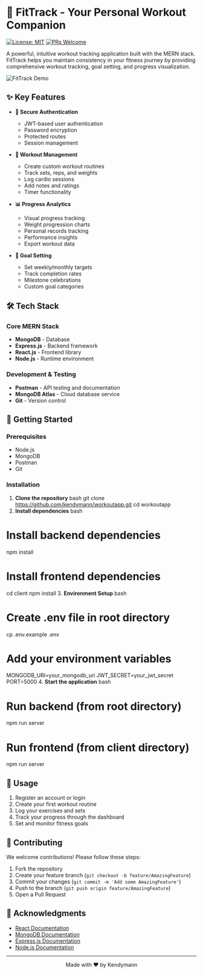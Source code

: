 # 💪 FitTrack - Your Personal Workout Companion

[![License: MIT](https://img.shields.io/badge/License-MIT-yellow.svg)](https://opensource.org/licenses/MIT)
[![PRs Welcome](https://img.shields.io/badge/PRs-welcome-brightgreen.svg)](http://makeapullrequest.com)

A powerful, intuitive workout tracking application built with the MERN stack. FitTrack helps you maintain consistency in your fitness journey by providing comprehensive workout tracking, goal setting, and progress visualization.

![FitTrack Demo](path/to/demo.gif)

## ✨ Key Features

- **🔐 Secure Authentication**
  - JWT-based user authentication
  - Password encryption
  - Protected routes
  - Session management

- **📝 Workout Management**
  - Create custom workout routines
  - Track sets, reps, and weights
  - Log cardio sessions
  - Add notes and ratings
  - Timer functionality

- **📊 Progress Analytics**
  - Visual progress tracking
  - Weight progression charts
  - Personal records tracking
  - Performance insights
  - Export workout data

- **🎯 Goal Setting**
  - Set weekly/monthly targets
  - Track completion rates
  - Milestone celebrations
  - Custom goal categories

## 🛠️ Tech Stack

### Core MERN Stack
- **MongoDB** - Database
- **Express.js** - Backend framework
- **React.js** - Frontend library
- **Node.js** - Runtime environment

### Development & Testing
- **Postman** - API testing and documentation
- **MongoDB Atlas** - Cloud database service
- **Git** - Version control

## 🚀 Getting Started

### Prerequisites
- Node.js
- MongoDB
- Postman
- Git

### Installation

1. **Clone the repository**
bash
git clone https://github.com/kendymann/workoutapp.git
cd workoutapp
2. **Install dependencies**
bash
# Install backend dependencies
npm install
# Install frontend dependencies
cd client npm install
3. **Environment Setup**
bash
# Create .env file in root directory
cp .env.example .env
# Add your environment variables
MONGODB_URI=your_mongodb_uri
JWT_SECRET=your_jwt_secret
PORT=5000
4. **Start the application**
bash
# Run backend (from root directory)
npm run server
# Run frontend (from client directory)
npm run server

## 📱 Usage

1. Register an account or login
2. Create your first workout routine
3. Log your exercises and sets
4. Track your progress through the dashboard
5. Set and monitor fitness goals

## 🤝 Contributing

We welcome contributions! Please follow these steps:

1. Fork the repository
2. Create your feature branch (`git checkout -b feature/AmazingFeature`)
3. Commit your changes (`git commit -m 'Add some AmazingFeature'`)
4. Push to the branch (`git push origin feature/AmazingFeature`)
5. Open a Pull Request

## 🙏 Acknowledgments

- [React Documentation](https://reactjs.org/)
- [MongoDB Documentation](https://docs.mongodb.com/)
- [Express.js Documentation](https://expressjs.com/)
- [Node.js Documentation](https://nodejs.org/)

---

<p align="center">Made with ❤️ by Kendymann</p>

